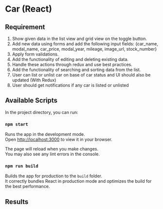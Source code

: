 # Car (React)

## Requirement

1. Show given data in the list view and grid view on the toggle button.
2. Add new data using forms and add the following input fields: {car_name, modal_name, car_price, modal_year, mileage, image_url, stock_number}
3. Apply form validations.
4. Add the functionality of editing and deleting existing data.
5. Handle these actions through redux and use best practices.
6. Add the functionality of searching and sorting data from the list.
7. User can list or unlist car on base of car status and UI should also be updated (With Redux)
8. User should get notifications if any car is listed or unlisted


## Available Scripts

In the project directory, you can run:

### `npm start`

Runs the app in the development mode.\
Open [http://localhost:3000](http://localhost:3000) to view it in your browser.

The page will reload when you make changes.\
You may also see any lint errors in the console.

### `npm run build`

Builds the app for production to the `build` folder.\
It correctly bundles React in production mode and optimizes the build for the best performance.

## Results
